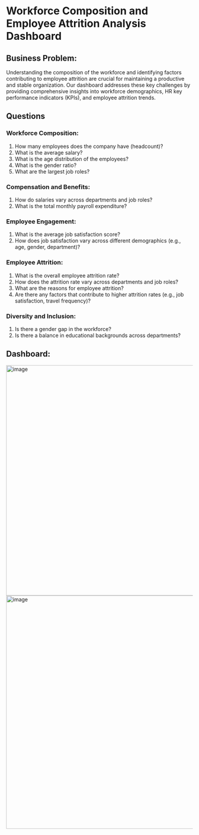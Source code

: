 # Workforce Composition and Employee Attrition Analysis Dashboard

## Business Problem:
Understanding the composition of the workforce and identifying factors contributing to employee attrition are crucial for maintaining a productive and stable organization. Our dashboard addresses these key challenges by providing comprehensive insights into workforce demographics, HR key performance indicators (KPIs), and employee attrition trends.

## Questions 
### Workforce Composition:
1) How many employees does the company have (headcount)?
2) What is the average salary?
3) What is the age distribution of the employees?
4) What is the gender ratio?
5) What are the largest job roles?
   
### Compensation and Benefits:
1) How do salaries vary across departments and job roles?
2) What is the total monthly payroll expenditure?

### Employee Engagement:
1) What is the average job satisfaction score?
2) How does job satisfaction vary across different demographics (e.g., age, gender, department)?

### Employee Attrition:
1) What is the overall employee attrition rate?
2) How does the attrition rate vary across departments and job roles?
3) What are the reasons for employee attrition?
4) Are there any factors that contribute to higher attrition rates (e.g., job satisfaction, travel frequency)?

### Diversity and Inclusion:
1) Is there a gender gap in the workforce?
2) Is there a balance in educational backgrounds across departments?

## Dashboard:
<img width="620" alt="image" src="https://github.com/RishithaMamidala/HR-Attrition-PowerBI/assets/113060798/82fd6a3f-9349-4e75-996c-4d64d7b9e7ca">
<img width="628" alt="image" src="https://github.com/RishithaMamidala/HR-Attrition-PowerBI/assets/113060798/3cfb32ca-ab64-4ad7-ae06-0470d0288bd8">
